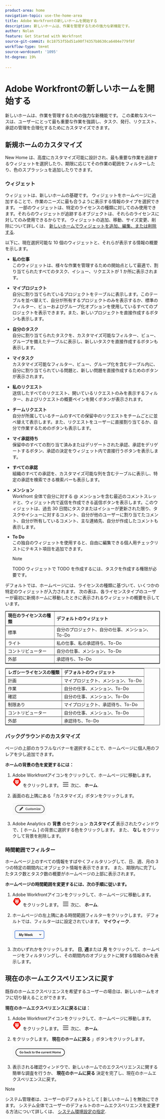 ```yaml
---
product-area: home
navigation-topic: use-the-home-area
title: Adobe Workfrontの新しいホームを開始する
description: 新しいホームは、作業を管理するための強力な新機能です。
author: Nolan
feature: Get Started with Workfront
source-git-commit: 8c18753f5bd51a90f74357b8630ca6404e779f8f
workflow-type: tm+mt
source-wordcount: '1095'
ht-degree: 19%

---
```



# Adobe Workfrontの新しいホームを開始する

新しいホームは、作業を管理するための強力な新機能です。 この柔軟なスペースは、ユーザーにとって最も重要な作業を強調し、タスク、発行、リクエスト、承認の管理を合理化するためにカスタマイズできます。

## 新規ホームのカスタマイズ

New Home は、高度にカスタマイズ可能に設計され、最も重要な作業を追跡するウィジェットを選択したり、期限に応じてその作業の範囲をフィルターしたり、色のスプラッシュを追加したりできます。

### ウィジェット

ウィジェットは、新しいホームの基礎です。 ウィジェットをホームページに追加することで、作業のニーズに最も合うように表示する情報のタイプを選択できます。 一部のウィジェットは、特定のライセンスの種類に対してのみ使用できます。それらのウィジェットが追跡するオブジェクトは、それらのライセンスに対してのみ使用できるからです。 ウィジェットの追加、移動、サイズ変更、削除について詳しくは、 [新しいホームでウィジェットを追加、編集、または削除する](/help/quicksilver/workfront-basics/using-home/new-home/add-edit-remove-widgets-in-new-home.md).

以下に、現在選択可能な 10 個のウィジェットと、それらが表示する情報の概要を示します。

* **私の仕事**\
    このウィジェットは、様々な作業を管理するための開始点として最適で、割り当てられたすべてのタスク、イシュー、リクエストが 1 か所に表示されます。

* **マイプロジェクト**\
    自分に割り当てられているプロジェクトをテーブルに表示します。このテーブルを並べ替えて、自分が所有するプロジェクトのみを表示するか、標準のフィルター、ビューおよびグループ化オプションを使用しているすべてのプロジェクトを表示できます。また、新しいプロジェクトを直接作成するボタンも表示します。

* **自分のタスク**\
    自分に割り当てられたタスクを、カスタマイズ可能なフィルター、ビュー、グループを備えたテーブルに表示し、新しいタスクを直接作成するボタンも表示します。

* **マイタスク**\
    カスタマイズ可能なフィルター、ビュー、グループ化を含むテーブル内に、自分に割り当てられている問題と、新しい問題を直接作成するためのボタンが表示されます。

* **私のリクエスト**\
    送信したすべてのリクエスト、開いているリクエストのみを表示するフィルター、およびリクエストの概要ペインを開くボタンが表示されます。

* **チームリクエスト**\
    自分が所属しているチームのすべての保留中のリクエストをチームごとに並べ替えて表示します。また、リクエストをユーザーに直接割り当てるか、自分で作業するためのボタンも表示します。

* **マイ承認待ち**\
    保留中のすべての割り当て済みまたはデリゲートされた承認、承認をデリゲートするボタン、承認の決定をウィジェット内で直接行うボタンを表示します。

* **すべての承認**\
    組織のすべての承認を、カスタマイズ可能な列を含むテーブルに表示し、特定の承認を検索できる検索バーも表示します。

* **メンション**\
    Workfront 全体で自分に対する @ メンションを含む最近のコメントスレッドと、ウィジェット内で返信を作成できる返信ボタンを表示します。このウィジェットは、過去 30 日間にタスクまたはイシューが更新された限り、タスクやイシューに対するコメント、自分が他のユーザーに割り当てたコメント、自分が所有しているコメント、主な連絡先、自分が作成したコメントも表示します。

* **To Do**\
    この独自のウィジェットを使用すると、自由に編集できる個人用チェックリストにテキスト項目を追加できます。

  >[!NOTE]
  >
  >TODO ウィジェットで TODO を作成するには、タスクを作成する権限が必要です。

デフォルトでは、ホームページには、ライセンスの種類に基づいて、いくつかの特定のウィジェットが入力されます。 次の表は、各ライセンスタイプのユーザーが最初に新規ホームに移動したときに表示されるウィジェットの概要を示しています。

<table border="1" class="inlineTable">
    <tr>
        <td><b>現在のライセンスの種類</b></td>
        <td><b>デフォルトのウィジェット</b></td>
    </tr>
    <tr>
        <td>標準</td>
        <td>自分のプロジェクト、自分の仕事、メンション、To-Do</td>
    </tr>
    <tr>
        <td>ライト</td>
        <td>私の仕事、私の承認待ち、To-Do</td>
    </tr>
    <tr>
        <td>コントリビューター</td>
        <td>自分の仕事、メンション、To-Do</td>
    </tr>
    <tr>
        <td>外部</td>
        <td>承認待ち、To-Do</td>
    </tr>
</table>

<table border="1" class="inlineTable">
    <tr>
        <td><b>レガシーライセンスの種類</b></td>
        <td><b>デフォルトのウィジェット</b></td>
    </tr>
    <tr>
        <td>計画</td>
        <td>マイプロジェクト、メンション、To-Do</td>
    </tr>
    <tr>
        <td>作業</td>
        <td>自分の仕事、メンション、To-Do</td>
    </tr>
    <tr>
        <td>確認</td>
        <td>自分の仕事、メンション、To-Do</td>
    </tr>
    <tr>
        <td>制限あり</td>
        <td>マイプロジェクト、承認待ち、To-Do</td>
    </tr>
    <tr>
        <td>コントリビューター</td>
        <td>自分の仕事、メンション、To-Do</td>
    </tr>
    <tr>
        <td>外部</td>
        <td>承認待ち、To-Do</td>
    </tr>
</table>

### バックグラウンドのカスタマイズ

ページの上部のカラフルなバナーを選択することで、ホームページに個人用のフレアを少し追加できます。

**ホームの背景の色を変更するには：**

1. Adobe Workfrontアイコンをクリックして、ホームページに移動します。 ![Adobe Workfront Icon](../new-home/assets/home-icon-30x29.png) をクリックします。 ![メインメニューアイコン](../new-home/assets/main-menu-icon-left-nav.png) 次に、 **ホーム**.

1. 画面の右上隅にある「カスタマイズ」ボタンをクリックします。

   ![カスタマイズボタン](../new-home/assets/customize-button.png)

1. Adobe Analytics の **背景** のセクション **カスタマイズ** 表示されたウィンドウで、[ ホーム ] の背景に選択する色をクリックします。 また、 **なし** をクリックして背景を削除します。

### 時間範囲でフィルター

ホームページ上のすべての情報をすばやくフィルタリングして、日、週、月の 3 つの特定の期間内にオブジェクト情報を表示できます。 また、期限内に完了したタスク数とタスク数の概要がホームページの上部に表示されます。

**ホームページの時間範囲を変更するには、次の手順に従います。**

1. Adobe Workfrontアイコンをクリックして、ホームページに移動します。 ![Adobe Workfront Icon](../new-home/assets/home-icon-30x29.png) をクリックします。 ![メインメニューアイコン](../new-home/assets/main-menu-icon-left-nav.png) 次に、 **ホーム**.

1. ホームページの左上隅にある時間範囲フィルターをクリックします。 デフォルトでは、フィルターはに設定されています。 **マイウィーク**.

   ![時間範囲フィルタードロップダウン](../new-home/assets/time-range-filter-dropdown-home.png)

1. 次のいずれかをクリックします。 **日**, **週**&#x200B;または **月** をクリックして、ホームページをフィルタリングし、その期間内のオブジェクトに関する情報のみを表示します。

## 現在のホームエクスペリエンスに戻す

既存のホームエクスペリエンスを希望するユーザーの場合は、新しいホームをオフに切り替えることができます。


**現在のホームエクスペリエンスに戻るには：**

1. Adobe Workfrontアイコンをクリックして、ホームページに移動します。 ![Adobe Workfront Icon](../new-home/assets/home-icon-30x29.png) をクリックします。 ![メインメニューアイコン](../new-home/assets/main-menu-icon-left-nav.png) 次に、 **ホーム**.

1. をクリックします。 **現在のホームに戻る** 」ボタンをクリックします。

   ![現在のホームに戻るボタン](../new-home/assets/go-back-to-current-home-button.png)

1. 表示される確認ウィンドウで、新しいホームでのエクスペリエンスに関する簡単な調査を行うか、 **現在のホームに戻る** 決定を完了し、現在のホームエクスペリエンスに戻す。

>[!NOTE]
>
> システム管理者は、ユーザーのデフォルトとして [ 新しいホーム ] を無効にできます。 システム全体でユーザーのデフォルトのホームエクスペリエンスを変更する方法について詳しくは、 [システム環境設定の指定](/help/quicksilver/administration-and-setup/manage-workfront/security/configure-security-preferences.md).
